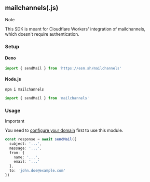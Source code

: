## mailchannels(.js)

> [!NOTE]  
> This SDK is meant for Cloudflare Workers' integration of mailchannels, which doesn't require authentication.

### Setup

#### Deno

```ts
import { sendMail } from 'https://esm.sh/mailchannels'
```

#### Node.js

```bash
npm i mailchannels
```

```ts
import { sendMail } from 'mailchannels'
```

### Usage

> [!IMPORTANT]  
> You need to [configure your domain](https://gist.github.com/boywithkeyboard/d4e3cbc0f319d90dcde5d94b2d83d57b) first to use this module.

```ts
const response = await sendMail({
  subject: '...',
  message: '...',
  from: {
    name: '...',
    email: '...'
  },
  to: 'john.doe@example.com'
})
```
